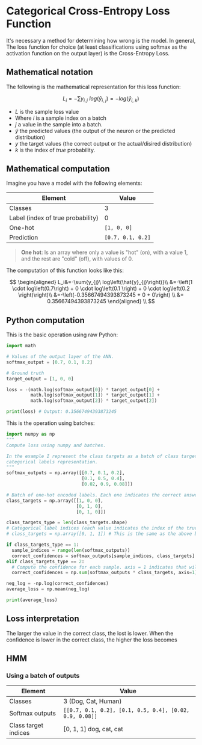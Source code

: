 # Categorical Cross-Entropy Loss Function

It's necessary a method for determining how wrong is the model. In general, The loss function for choice (at least classifications using softmax as the activation function on the output layer) is the Cross-Entropy Loss.

## Mathematical notation

The following is the mathematical representation for this loss function:

$$L_i=-\sum{y_{i,j}\ log\left(\hat{y}_{i,\ j}\right)} = -log\left(\hat{y}_{i,\ k}\right)$$

- $L$ is the sample loss value
- Where $i$ is a sample index on a batch
- $j$ a value in the sample into a batch.
- $\hat{y}$ the predicted values (the output of the neuron or the predicted distribution)
- $y$ the target values (the correct output or the actual/disired distribution)
- $k$ is the index of _true_ probability.

## Mathematical computation

Imagine you have a model with the following elements:

| Element                           | Value             |
| --------------------------------- | ----------------- |
| Classes                           | 3                 |
| Label (index of true probability) | 0                 |
| One-hot                           | `[1, 0, 0]`       |
| Prediction                        | `[0.7, 0.1, 0.2]` |

> **One hot**: Is an array where only a value is "hot" (on), with a value 1, and the rest are "cold" (off), with values of 0.

The computation of this function looks like this:

$$
\begin{aligned}
L_i&=-\sum{y_{j}\ log\left(\hat{y}_{j}\right)}\\
&=-\left(1 \cdot log\left(0.7\right) + 0 \cdot log\left(0.1 \right) + 0 \cdot log\left(0.2 \right)\right)\\
&=-\left(-0.35667494393873245 + 0 + 0\right) \\
&= 0.35667494393873245
\end{aligned} \\
$$

## Python computation

This is the basic operation using raw Python:

```python
import math

# Values of the output layer of the ANN.
softmax_output = [0.7, 0.1, 0.2]

# Ground truth
target_output = [1, 0, 0]

loss = -(math.log(softmax_output[0]) * target_output[0] +
         math.log(softmax_output[1]) * target_output[1] +
         math.log(softmax_output[2]) * target_output[2])

print(loss) # Output: 0.35667494393873245
```

This is the operation using batches:

```python
import numpy as np
"""
Compute loss using numpy and batches.

In the example I represent the class targets as a batch of class targets and using the
categorical labels representation.
"""
softmax_outputs = np.array([[0.7, 0.1, 0.2],
                            [0.1, 0.5, 0.4],
                            [0.02, 0.9, 0.08]])

# Batch of one-hot encoded labels. Each one indicates the correct answer with 1.
class_targets = np.array([[1, 0, 0],
                          [0, 1, 0],
                          [0, 1, 0]])

class_targets_type = len(class_targets.shape)
# Categorical label indices (each value indicates the index of the true value)
# class_targets = np.array([0, 1, 1]) # This is the same as the above but in other notation.

if class_targets_type == 1:
  sample_indices = range(len(softmax_outputs))
  correct_confidences = softmax_outputs[sample_indices, class_targets]
elif class_targets_type == 2:
  # Compute the confidence for each sample. axis = 1 indicates that wil sum the rows.
  correct_confidences = np.sum(softmax_outputs * class_targets, axis=1)

neg_log = -np.log(correct_confidences)
average_loss = np.mean(neg_log)

print(average_loss)
```

## Loss interpretation

The larger the value in the correct class, the lost is lower. When the confidence is lower in the correct class, the higher the loss becomes

## HMM

### Using a batch of outputs

| Element              | Value                                                   |
| -------------------- | ------------------------------------------------------- |
| Classes              | 3 (Dog, Cat, Human)                                     |
| Softmax outputs      | `[[0.7, 0.1, 0.2], [0.1, 0.5, 0.4], [0.02, 0.9, 0.08]]` |
| Class target indices | [0, 1, 1] dog, cat, cat                                 |

